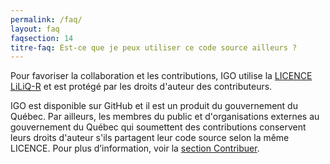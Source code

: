 ```yaml
---
permalink: /faq/
layout: faq
faqsection: 14
titre-faq: Est-ce que je peux utiliser ce code source ailleurs ?
---
```


Pour favoriser la collaboration et les contributions, IGO utilise la [LICENCE LiLiQ-R](https://github.com/infra-geo-ouverte/igo/blob/master/LICENCE.txt) et est protégé par les droits d'auteur des contributeurs. 

IGO est disponible sur GitHub et il est un produit du gouvernement du Québec. Par ailleurs, les membres du public et d'organisations externes au gouvernement du Québec qui soumettent des contributions conservent leurs droits d'auteur s'ils partagent leur code source selon la même LICENCE. Pour plus d’information, voir la [section Contribuer](/site-web/contribuer).
